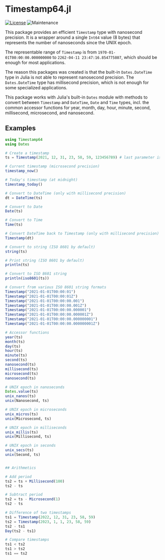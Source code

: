 # Timestamp64.jl

[![License](https://img.shields.io/badge/License-MIT-yellow.svg)](./LICENSE)
![Maintenance](https://img.shields.io/maintenance/yes/2024)

This package provides an efficient `Timestamp` type with nanosecond precision.
It is a wrapper around a single `Int64` value (8 bytes) that represents the number of nanoseconds since the UNIX epoch.

The representable range of `Timestamp` is from `1970-01-01T00:00:00.000000000` to `2262-04-11 23:47:16.854775807`, which should be enough for most applications.

The reason this packages was created is that the built-in `Dates.DateTime` type in Julia is not able to represent nanosecond precision.
The `Dates.DateTime` type has millisecond precision, which is not enough for some specialized applications.

This package works with Julia's built-in `Dates` module with methods to convert between `Timestamp` and `DateTime`, `Date` and `Time` types, incl. the common accessor functions for year, month, day, hour, minute, second, millisecond, microsecond, and nanosecond.

## Examples

```julia
using Timestamp64
using Dates

# Create a timestamp
ts = Timestamp(2021, 12, 31, 23, 58, 59, 123456789) # last parameter is nanoseconds

# Current timestamp (microsecond precision)
timestamp_now()

# Today's timestamp (at midnight)
timestamp_today()

# Convert to DateTime (only with millisecond precision)
dt = DateTime(ts)

# Convert to Date
Date(ts)

# Convert to Time
Time(ts)

# Convert DateTime back to Timestamp (only with millisecond precision)
Timestamp(dt)

# Convert to string (ISO 8601 by default)
string(ts)

# Print string (ISO 8601 by default)
println(ts)

# Convert to ISO 8601 string
println(iso8601(ts))

# Convert from various ISO 8601 string formats
Timestamp("2021-01-01T00:00:01")
Timestamp("2021-01-01T00:00:01Z")
Timestamp("2021-01-01T00:00:00.001")
Timestamp("2021-01-01T00:00:00.001Z")
Timestamp("2021-01-01T00:00:00.000001")
Timestamp("2021-01-01T00:00:00.000001Z")
Timestamp("2021-01-01T00:00:00.000000001")
Timestamp("2021-01-01T00:00:00.000000001Z")

# Accessor functions
year(ts)
month(ts)
day(ts)
hour(ts)
minute(ts)
second(ts)
nanosecond(ts)
millisecond(ts)
microsecond(ts)
nanosecond(ts)

# UNIX epoch in nanoseconds
Dates.value(ts)
unix_nanos(ts)
unix(Nanosecond, ts)

# UNIX epoch in microseconds
unix_micros(ts)
unix(Microsecond, ts)

# UNIX epoch in milliseconds
unix_millis(ts)
unix(Millisecond, ts)

# UNIX epoch in seconds
unix_secs(ts)
unix(Second, ts)


## Arithmetics

# Add period
ts2 = ts + Millisecond(100)
ts2 - ts

# Subtract period
ts2 = ts - Microsecond(1)
ts2 - ts

# Difference of two timestamps
ts1 = Timestamp(2022, 12, 31, 23, 58, 59)
ts2 = Timestamp(2023, 1, 1, 23, 58, 59)
ts2 - ts1
Day(ts2 - ts1)

# Compare timestamps
ts1 < ts2
ts1 > ts2
ts1 == ts2
```
